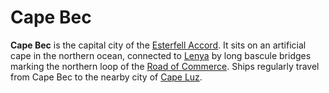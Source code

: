 # Cape Bec

**Cape Bec** is the capital city of the [Esterfell Accord](../esterfell-accord.md). It sits on an artificial cape in the northern ocean, connected to [Lenya](../../../ch-1-welcome-to-mote/esterfell/lenya/lenya.md) by long bascule bridges marking the northern loop of the [Road of Commerce](../road-of-commerce.md). Ships regularly travel from Cape Bec to the nearby city of [Cape Luz](../cape-luz.md).

